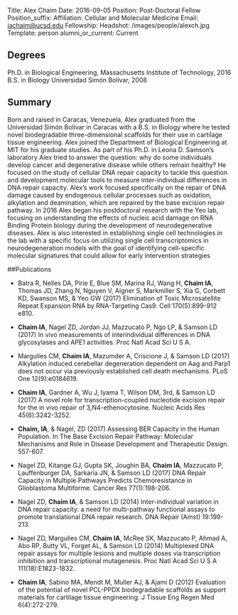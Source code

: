 Title: Alex Chaim
Date: 2016-09-05
Position: Post-Doctoral Fellow
Position_suffix: 
Affiliation: Cellular and Molecular Medicine
Email: iachaim@ucsd.edu 
Fellowship: 
Headshot: /images/people/alexch.jpg
Template: person
alumni_or_current: Current

## Degrees
Ph.D. in Biological Engineering, Massachusetts Institute of Technology, 2016<br>B.S. in Biology Universidad Simón Bolívar, 2008<br>

## Summary

Born and raised in Caracas, Venezuela, Alex graduated from the Universidad Simón Bolívar in Caracas with a B.S. in Biology where he tested novel biodegradable three-dimensional scaffolds for their use in cartilage tissue engineering. Alex joined the Department of Biological Engineering at MIT for his graduate studies. As part of his Ph.D. in Leona D. Samson’s laboratory Alex tried to answer the question: why do some individuals develop cancer and degenerative disease while others remain healthy? He focused on the study of cellular DNA repair capacity to tackle this question and development molecular tools to measure inter-individual differences in DNA repair capacity. Alex’s work focused specifically on the repair of DNA damage caused by endogenous cellular processes such as oxidation, alkylation and deamination, which are repaired by the base excision repair pathway. In 2016 Alex began his postdoctoral research with the Yeo lab, focusing on understanding the effects of nucleic acid damage on RNA Binding Protein biology during the development of neurodegenerative diseases. Alex is also interested in establishing single cell technologies in the lab with a specific focus on utilizing single cell transcriptomics in neurodegeneration models with the goal of identifying cell-specific molecular signatures that could allow for early intervention strategies

##Publications
* Batra R, Nelles DA, Pirie E, Blue SM, Marina RJ, Wang H, **Chaim IA**, Thomas JD, Zhang N, Nguyen V, Aigner S, Markmiller S, Xia G, Corbett KD, Swanson MS, & Yeo GW (2017) Elimination of Toxic Microsatellite Repeat Expansion RNA by RNA-Targeting Cas9. Cell 170(5):899-912 e810.
* **Chaim IA**, Nagel ZD, Jordan JJ, Mazzucato P, Ngo LP, & Samson LD (2017) In vivo measurements of interindividual differences in DNA glycosylases and APE1 activities. Proc Natl Acad Sci U S A.
* Margulies CM, **Chaim IA**, Mazumder A, Criscione J, & Samson LD (2017) Alkylation induced cerebellar degeneration dependent on Aag and Parp1 does not occur via previously established cell death mechanisms. PLoS One 12(9):e0184619.
* **Chaim IA**, Gardner A, Wu J, Iyama T, Wilson DM, 3rd, & Samson LD (2017) A novel role for transcription-coupled nucleotide excision repair for the in vivo repair of 3,N4-ethenocytosine. Nucleic Acids Res 45(6):3242-3252.
* **Chaim, IA**, & Nagel, ZD (2017) Assessing BER Capacity in the Human Population. In The Base Excision Repair Pathway: Molecular Mechanisms and Role in Disease Development and Therapeutic Design. 557-607.
* Nagel ZD, Kitange GJ, Gupta SK, Joughin BA, **Chaim IA**, Mazzucato P, Lauffenburger DA, Sarkaria JN, & Samson LD (2017) DNA Repair Capacity in Multiple Pathways Predicts Chemoresistance in Glioblastoma Multiforme. Cancer Res 77(1):198-206.
* Nagel ZD, **Chaim IA**, & Samson LD (2014) Inter-individual variation in DNA repair capacity: a need for multi-pathway functional assays to promote translational DNA repair research. DNA Repair (Amst) 19:199-213.

*	Nagel ZD, Margulies CM, **Chaim IA**, McRee SK, Mazzucato P, Ahmad A, Abo RP, Butty VL, Forget AL, & Samson LD (2014) Multiplexed DNA repair assays for multiple lesions and multiple doses via transcription inhibition and transcriptional mutagenesis. Proc Natl Acad Sci U S A 111(18):E1823-1832.

* **Chaim IA**, Sabino MA, Mendt M, Muller AJ, & Ajami D (2012) Evaluation of the potential of novel PCL-PPDX biodegradable scaffolds as support materials for cartilage tissue engineering. J Tissue Eng Regen Med 6(4):272-279.